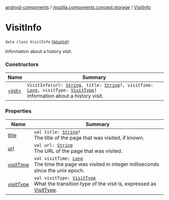 [android-components](../../index.md) / [mozilla.components.concept.storage](../index.md) / [VisitInfo](./index.md)

# VisitInfo

`data class VisitInfo` [(source)](https://github.com/mozilla-mobile/android-components/blob/master/components/concept/storage/src/main/java/mozilla/components/concept/storage/HistoryStorage.kt#L109)

Information about a history visit.

### Constructors

| Name | Summary |
|---|---|
| [&lt;init&gt;](-init-.md) | `VisitInfo(url: `[`String`](https://kotlinlang.org/api/latest/jvm/stdlib/kotlin/-string/index.html)`, title: `[`String`](https://kotlinlang.org/api/latest/jvm/stdlib/kotlin/-string/index.html)`?, visitTime: `[`Long`](https://kotlinlang.org/api/latest/jvm/stdlib/kotlin/-long/index.html)`, visitType: `[`VisitType`](../-visit-type/index.md)`)`<br>Information about a history visit. |

### Properties

| Name | Summary |
|---|---|
| [title](title.md) | `val title: `[`String`](https://kotlinlang.org/api/latest/jvm/stdlib/kotlin/-string/index.html)`?`<br>The title of the page that was visited, if known. |
| [url](url.md) | `val url: `[`String`](https://kotlinlang.org/api/latest/jvm/stdlib/kotlin/-string/index.html)<br>The URL of the page that was visited. |
| [visitTime](visit-time.md) | `val visitTime: `[`Long`](https://kotlinlang.org/api/latest/jvm/stdlib/kotlin/-long/index.html)<br>The time the page was visited in integer milliseconds since the unix epoch. |
| [visitType](visit-type.md) | `val visitType: `[`VisitType`](../-visit-type/index.md)<br>What the transition type of the visit is, expressed as [VisitType](../-visit-type/index.md). |

